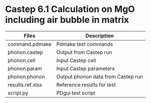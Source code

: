 # Castep 6.1 Calculation on MgO including air bubble in matrix


| Files              | Description                         |
| -------------------| ----------------------------------- |
| command.pdmake     | Pdmake test commands                |
| phonon.castep      |  Output from Castep run             |
| phonon.cell        |  Input Castep cell                  |
| phonon.param       |  Input Castep parameters            |
| phonon.phonon      |  Output phonon data from Castep run |
| results.ref.xlsx   |  Reference results for test         |
| script.py          |  PDgui test script                  |
